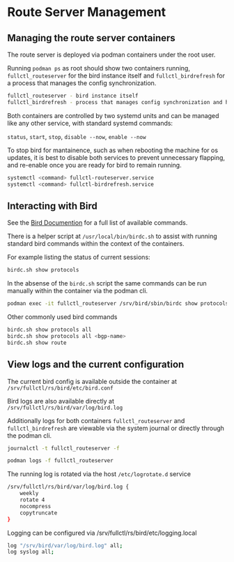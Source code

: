 # Route Server Management

## Managing the route server containers

The route server is deployed via podman containers under the root user.

Running `podman ps` as root should show two containers running, `fullctl_routeserver` for the bird instance itself and `fullctl_birdrefresh` for a process that manages the config synchronization.

``` sh
fullctl_routeserver - bird instance itself
fullctl_birdrefresh - process that manages config synchronization and heartbeats
```

Both containers are controlled by two systemd units and can be managed like any other service, with standard systemd commands:

`status`, `start`, `stop`, `disable --now`, `enable --now`

To stop bird for mantainence, such as when rebooting the machine for os updates, it is best to disable both services to prevent unnecessary flapping, and re-enable once you are ready for bird to remain running.

``` sh
systemctl <command> fullctl-routeserver.service
systemctl <command> fullctl-birdrefresh.service
```

## Interacting with Bird

See the [Bird Documention](https://bird.network.cz/?get_doc&v=20&f=bird-4.html) for a full list of available commands.

There is a helper script at `/usr/local/bin/birdc.sh` to assist with running standard bird commands within the context of the containers.

For example listing the status of current sessions:

``` sh
birdc.sh show protocols
```

In the absense of the `birdc.sh` script the same commands can be run manually within the container via the podman cli.

``` sh
podman exec -it fullctl_routeserver /srv/bird/sbin/birdc show protocols
```

Other commonly used bird commands

``` sh
birdc.sh show protocols all
birdc.sh show protocols all <bgp-name>
birdc.sh show route
```

## View logs and the current configuration

The current bird config is available outside the container at `/srv/fullctl/rs/bird/etc/bird.conf`

Bird logs are also available directly at `/srv/fullctl/rs/bird/var/log/bird.log`

Additionally logs for both containers `fullctl_routeserver` and `fullctl_birdrefresh` are viewable via the system journal or directly through the podman cli.

```sh
journalctl -t fullctl_routeserver -f
```

```sh
podman logs -f fullctl_routeserver
```

The running log is rotated via the host `/etc/logrotate.d` service

```sh
/srv/fullctl/rs/bird/var/log/bird.log {
    weekly
    rotate 4
    nocompress
    copytruncate
}
```

Logging can be configured via /srv/fullctl/rs/bird/etc/logging.local

```sh
log "/srv/bird/var/log/bird.log" all;
log syslog all;
```
